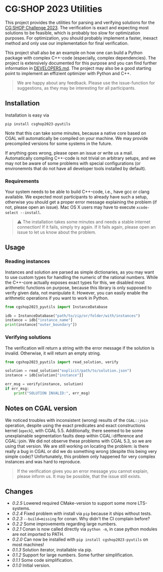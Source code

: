# CG:SHOP 2023 Utilities

This project provides the utilities for parsing and verifying solutions for the
[CG:SHOP Challenge 2023](https://cgshop.ibr.cs.tu-bs.de/competition/cg-shop-2023/#problem-description).
The verification is exact and expecting most solutions to
be feasible, which is probably too slow for optimization purposes. For optimization,
you should probably implement a faster, inexact method and only use our implementation
for final verification.

This project shall also be an example on how one can build a Python package
with complex C++-code (especially, complex dependencies). The project is extensively
documented for this purpose and you can find further information in
[DEVELOPERS.md](./DEVELOPERS.md). The project may also be a good starting point to
implement an effizient optimizer with Python and C++.

> We are happy about any feedback. Please use the issue-function for suggestions, as they
> may be interesting for all participants.

## Installation

Installation is easy via

```shell
pip install csghop2023-pyutils
```

Note that this can take some minutes, because a native core based on CGAL will
automatically be compiled on your machine. We may provide precompiled versions for
some systems in the future.

If anything goes wrong, please open an issue or write us a mail. Automatically
compiling C++-code is not trivial on arbitrary setups, and we may not be
aware of some problems with special configurations (or environemnts that
do not have all developer tools installed by default).

### Requirements

Your system needs to be able to build C++-code, i.e., have gcc or clang available.
We expected most participants to already have such a setup, otherwise you should
get a proper error message explaining the problem (if not, please open an issue).
Mac OS X users may have to execute `xcode-select --install`.

> :warning: The installation takes some minutes and needs a stable internet connection!
> If it fails, simply try again. If it fails again, please open an issue to let us know
> about the problem.

## Usage

### Reading instances

Instances and solution are parsed as simple dictionaries, as you may want to
use custom types for handling the numeric of the rational numbers.
While the C++-core actually exposes exact types for this, we disabled most
arithmetic functions on purpose, because this library is only supposed
to verify given data, not manipulate it. However, you can easily enable
the arithmetic operations if you want to work in Python.

```python
from cgshop2023_pyutils import InstanceDatabase

idb = InstanceDatabase("path/to/zip/or/folder/with/instances")
instance = idb["instance_name"]
print(instance["outer_boundary"])
```

### Verifying solutions

The verification will return a string with the error message if the
solution is invalid. Otherwise, it will return an empty string.

```python
from cgshop2023_pyutils import read_solution, verify

solution = read_solution("explicit/path/to/solution.json")
instance = idb[solution["instance"]]

err_msg = verify(instance, solution)
if err_msg:
    print("SOLUTION INVALID:", err_msg)
```

## Notes on CGAL version

We noticed troubles with inconsistent (wrong) results of the `CGAL::join` operation,
despite using the exact predicates and exact constructions kernel (`epeck`),
with CGAL 5.5.
Additionally, there seemed to be some unexplainable segmentation faults deep within CGAL::difference and CGAL::join.
We did not observe these problems with CGAL 5.3, so we are using that version.
We are still working on locating the problem: is there really a bug in CGAL or did
we do something wrong (despite this being very simple code)? Unfortunately, this
problem only happened for very complex instances and was hard to reproduce.

> If the verification gives you an error message you cannot explain, please
> inform us. It may be possible, that the issue still exists.

## Changes

- _0.2.5_ Lowered required CMake-version to support some more LTS-systems.
- _0.2.4_ Fixed problem with install via `pip` because it ships without tests.
- _0.2.3_ `--build=missing` for conan. Why didn't the CI complain before?
- _0.2.2_ Some improvements regarding large numbers.
- _0.2.1_ Conan is now called directly via `python -m`, in case python modules are not imported to PATH.
- _0.2.0_ Can now be installed with `pip install cgshop2023-pyutils` on most machines!
- _0.1.3_ Solution iterator, installable via pip.
- _0.1.2_ Support for large numbers. Some further simplification.
- _0.1.1_ Some code simplification.
- _0.1.0_ Initial version.

